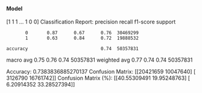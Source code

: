 #### Model
[1 1 1 ... 1 0 0]
Classification Report:
              precision    recall  f1-score   support

           0       0.87      0.67      0.76  30469299
           1       0.63      0.84      0.72  19888532

    accuracy                           0.74  50357831
   macro avg       0.75      0.76      0.74  50357831
weighted avg       0.77      0.74      0.74  50357831

Accuracy: 0.7383836885270137
Confusion Matrix:
[[20421659 10047640]
 [ 3126790 16761742]]
Confusion Matrix (%):
[[40.55309491 19.95248763]
 [ 6.20914352 33.28527394]]
